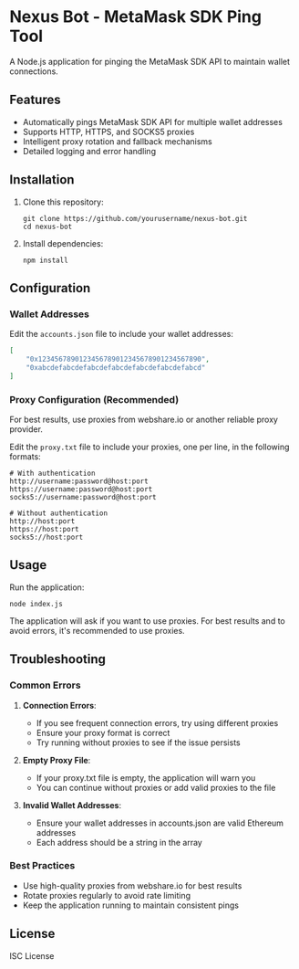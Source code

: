 # Nexus Bot - MetaMask SDK Ping Tool

A Node.js application for pinging the MetaMask SDK API to maintain wallet connections.

## Features

- Automatically pings MetaMask SDK API for multiple wallet addresses
- Supports HTTP, HTTPS, and SOCKS5 proxies
- Intelligent proxy rotation and fallback mechanisms
- Detailed logging and error handling

## Installation

1. Clone this repository:
   ```
   git clone https://github.com/yourusername/nexus-bot.git
   cd nexus-bot
   ```

2. Install dependencies:
   ```
   npm install
   ```

## Configuration

### Wallet Addresses

Edit the `accounts.json` file to include your wallet addresses:

```json
[
    "0x1234567890123456789012345678901234567890",
    "0xabcdefabcdefabcdefabcdefabcdefabcdefabcd"
]
```

### Proxy Configuration (Recommended)

For best results, use proxies from webshare.io or another reliable proxy provider.

Edit the `proxy.txt` file to include your proxies, one per line, in the following formats:

```
# With authentication
http://username:password@host:port
https://username:password@host:port
socks5://username:password@host:port

# Without authentication
http://host:port
https://host:port
socks5://host:port
```

## Usage

Run the application:

```
node index.js
```

The application will ask if you want to use proxies. For best results and to avoid errors, it's recommended to use proxies.

## Troubleshooting

### Common Errors

1. **Connection Errors**:
   - If you see frequent connection errors, try using different proxies
   - Ensure your proxy format is correct
   - Try running without proxies to see if the issue persists

2. **Empty Proxy File**:
   - If your proxy.txt file is empty, the application will warn you
   - You can continue without proxies or add valid proxies to the file

3. **Invalid Wallet Addresses**:
   - Ensure your wallet addresses in accounts.json are valid Ethereum addresses
   - Each address should be a string in the array

### Best Practices

- Use high-quality proxies from webshare.io for best results
- Rotate proxies regularly to avoid rate limiting
- Keep the application running to maintain consistent pings

## License

ISC License






